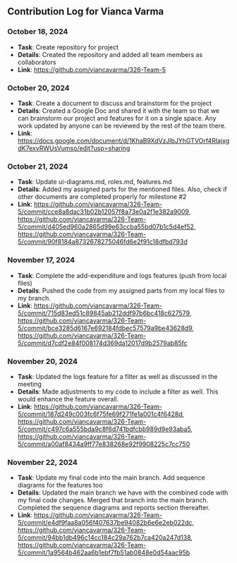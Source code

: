 ## Contribution Log for Vianca Varma

### October 18, 2024
- **Task**: Create repository for project
- **Details**: Created the repository and added all team members as collaborators
- **Link**: https://github.com/viancavarma/326-Team-5

### October 20, 2024
- **Task**: Create a document to discuss and brainstorm for the project
- **Details**: Created a Google Doc and shared it with the team so that we can brainstorm our project and features for it on a single space. Any work updated by anyone can be reviewed by the rest of the team there.
- **Link**: https://docs.google.com/document/d/1KhaB9XdVzJlbJYhGTVOrf4RIajxgdK7exvRWUsVumso/edit?usp=sharing

### October 21, 2024
- **Task**: Update ui-diagrams.md, roles.md, features.md
- **Details**: Added my assigned parts for the mentioned files. Also, check if other documents are completed properly for milestone #2
- **Link**: https://github.com/viancavarma/326-Team-5/commit/cce8a8dac31b02b12057f8a73e0a2f1e382a9009, https://github.com/viancavarma/326-Team-5/commit/d405ed960a2865d99e63ccba55bd07b1c5d4ef52, https://github.com/viancavarma/326-Team-5/commit/90f8184a8732678275046fd6e2f91c18dfbd793d

### November 17, 2024
- **Task**: Complete the add-expenditure and logs features (push from local files)
- **Details**: Pushed the code from my assigned parts from my local files to my branch.
- **Link**: https://github.com/viancavarma/326-Team-5/commit/715d83ed51c89845ab212ddf97b6bc418c627579, https://github.com/viancavarma/326-Team-5/commit/bce3285d6167e692184fdbec57579a9be43628d9, https://github.com/viancavarma/326-Team-5/commit/d7cdf2e84f008174d369da12017d9b2579ab85fc

### November 20, 2024
- **Task**: Updated the logs feature for a filter as well as discussed in the meeting
- **Details**: Made adjustments to my code to include a filter as well. This would enhance the feature overall.
- **Link**: https://github.com/viancavarma/326-Team-5/commit/187d249c003fc6f75fe69f271fe1a001c4f6428d, https://github.com/viancavarma/326-Team-5/commit/c497c6a555bda9c8f6d741bdfcbb989d9e93aba5, https://github.com/viancavarma/326-Team-5/commit/a00af8434a9ff77e838268e92f9908225c7cc750

### November 22, 2024
- **Task**: Update my final code into the main branch. Add sequence diagrams for the features too
- **Details**: Updated the main branch we have with the combined code with my final code changes. Merged that branch into the main branch. Completed the sequence diagrams and reports section thereafter.
- **Link**: https://github.com/viancavarma/326-Team-5/commit/e4df9faa8a056f407637be94082b6e6e2eb022dc, https://github.com/viancavarma/326-Team-5/commit/94bb1db496c14cc184c29a762b7ca420a247d138, https://github.com/viancavarma/326-Team-5/commit/1a9564b462aa6b1ebf7fb51ab0848e0d54aac95b